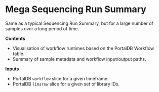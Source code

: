 # Mega Sequencing Run Summary

Same as a typical Sequencing Run Summary, but for a large number of samples over a long period of time.

**Contents**

- Visualisation of workflow runtimes based on the PortalDB Workflow table.
- Summary of sample metadata and workflow input/output paths.

**Inputs**

- PortalDB `workflow` slice for a given timeframe.
- PortalDB `limsrow` slice for a given set of library IDs.
